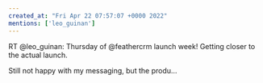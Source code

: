 ```yaml
---
created_at: "Fri Apr 22 07:57:07 +0000 2022"
mentions: ['leo_guinan']
---
```


RT @leo_guinan: Thursday of @feathercrm launch week! Getting closer to the actual launch.

Still not happy with my messaging, but the produ…